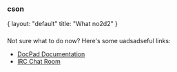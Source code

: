### cson
{
  layout: "default"
  title: "What no2d2"
}
###

<p>Not sure what to do now? Here&#39;s some uadsadseful links:</p><ul><li><a href="http://docpad.org/docs">DocPad Documentation</a></li><li><a href="irc://irc.freenode.net/docpad">IRC Chat Room</a></li></ul>